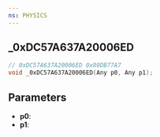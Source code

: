 ```yaml
---
ns: PHYSICS
---
```

## _0xDC57A637A20006ED

```c
// 0xDC57A637A20006ED 0x80DB77A7
void _0xDC57A637A20006ED(Any p0, Any p1);
```


## Parameters
* **p0**: 
* **p1**: 

